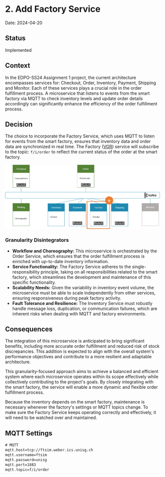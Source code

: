 # 2. Add Factory Service

Date: 2024-04-20

## Status

Implemented

## Context

In the EDPO-SS24 Assignment 1 project, the current architecture encompasses services for: Checkout, Order, Inventory,
Payment, Shipping and Monitor. Each of these services plays a crucial role in the order fulfillment process.
A microservice that listens to events from the smart factory via MQTT to check inventory levels and update order
details accordingly can significantly enhance the efficiency of the order fulfillment process.

## Decision

The choice to incorporate the Factory Service, which uses MQTT to listen for events from the smart factory, ensures that
inventory data and order data are synchronized in real time.
The Factory ([VGR](../../../kafka/java/vgr-camunda)) service will subscribe to the topic: `f/i/order` to reflect the
current status of the order at the smart factory.
<br></br>
![enhanved Microservice overview](../../docs/kafka-services/add-factory-kafka-services.png)

### Granularity Disintegrators

- **Workflow and Choreography:**
  This microservice is orchestrated by the Order Service, which ensures that the order fulfillment process is enriched
  with up-to-date inventory information.
- **Service Functionality:** The Factory Service adheres to the single-responsibility principle, taking on all
  responsibilities related to the smart factory, which streamlines the development and maintenance of this specific
  functionality.
- **Scalability Needs:** Given the variability in inventory event volume, the microservice must be able to scale
  independently from other services, ensuring responsiveness during peak factory activity.
- **Fault Tolerance and Resilience:** The Inventory Service must robustly handle message loss, duplication, or
  communication failures, which are inherent risks when dealing with MQTT and factory environments.

## Consequences

The integration of this microservice is anticipated to bring significant benefits, including more accurate order
fulfillment and reduced risk of stock discrepancies. This addition is expected to align with the overall system's
performance objectives and contribute to a more resilient and adaptable
architecture.

This granularity-focused approach aims to achieve a balanced and efficient system where each microservice operates
within its scope effectively while collectively contributing to the project's goals. By closely integrating with the
smart factory, the service will enable a more dynamic and flexible order fulfillment process.

Because the inventory depends on the smart factory, maintenance is necessary whenever the factory's settings or MQTT
topics change. To make sure the Factory Service keeps operating correctly and effectively, it will need to be watched
over and maintained.

## MQTT Settings

```properties
# MQTT
mqtt.host=tcp://ftsim.weber.ics.unisg.ch
mqtt.username=ftsim
mqtt.password=unisg
mqtt.port=1883
mqtt.topic=f/i/order
```